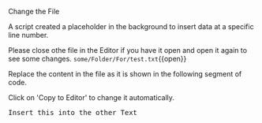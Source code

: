 Change the File

 
A script created a placeholder in the background to insert data at a specific line number.

Please close othe file in the Editor if you have it open 
and open it again to see some changes.
`some/Folder/For/test.txt`{{open}}




Replace the content in the file as it is shown in the following segment of code.


Click on 'Copy to Editor' to change it automatically.

<pre class="file" data-filename="some/Folder/For/test.txt" data-target="insert" data-marker="##PLACEHOLDER##">
Insert this into the other Text</pre>

